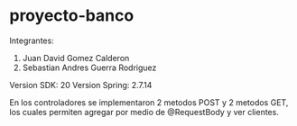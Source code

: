 # proyecto-banco

Integrantes:
1. Juan David Gomez Calderon
2. Sebastian Andres Guerra Rodriguez

Version SDK: 20
Version Spring: 2.7.14

En los controladores se implementaron 2 metodos POST y 2 metodos GET, los cuales permiten agregar por medio de @RequestBody y ver clientes.
